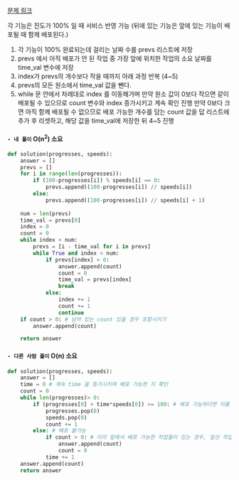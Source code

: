 [문제 링크](https://programmers.co.kr/learn/courses/30/lessons/42586)

각 기능은 진도가 100% 일 때 서비스 반영 가능 (뒤에 있는 기능은 앞에 있는 기능이 배포될 때 함께 배포된다.)

1. 각 기능이 100% 완료되는데 걸리는 날짜 수를 prevs 리스트에 저장
2. prevs 에서 아직 배포가 안 된 작업 중 가장 앞에 위치한 작업의 소요 날짜를 time_val 변수에 저장
3. index가 prevs의 개수보다 작을 때까지 아래 과정 반복 (4~5)
4. prevs의 모든 원소에서 time_val 값을 뺀다.
5. while 문 안에서 차례대로 index 를 이동해가며 만약 원소 값이 0보다 작으면 같이 배포될 수 있으므로 count 변수와 index 증가시키고 계속 확인 진행
만약 0보다 크면 아직 함께 배포될 수 없으므로 배포 가능한 개수를 담는 count 값을 답 리스트에 추가 후 리셋하고, 해당 값을 time_val에 저장한 뒤 4~5 진행

#### `- 내 풀이` O(n<sup>2</sup>) 소요


```python
def solution(progresses, speeds):
    answer = []
    prevs = []
    for i in range(len(progresses)):
        if (100-progresses[i]) % speeds[i] == 0:
            prevs.append((100-progresses[i]) // speeds[i])
        else:
            prevs.append((100-progresses[i]) // speeds[i] + 1)
    
    num = len(prevs) 
    time_val = prevs[0]
    index = 0
    count = 0
    while index < num:
        prevs = [i - time_val for i in prevs]
        while True and index < num:
            if prevs[index] > 0:
                answer.append(count)
                count = 0
                time_val = prevs[index]
                break
            else:
                index += 1
                count += 1
                continue
    if count > 0: # 남아 있는 count 있을 경우 포함시키기
        answer.append(count)

    return answer
```


#### `- 다른 사람 풀이` O(n) 소요
```python
def solution(progresses, speeds):
    answer = []
    time = 0 # 계속 time 을 증가시키며 배포 가능한 지 확인
    count = 0
    while len(progresses)> 0:
        if (progresses[0] + time*speeds[0]) >= 100: # 배포 가능하다면 이를 각 리스트에서 제거하고 count 값 증가시킴
            progresses.pop(0)
            speeds.pop(0)
            count += 1
        else: # 배포 불가능 
            if count > 0: # 이미 앞에서 배포 가능한 작업들이 있는 경우, 앞선 작업 먼저 배포 시키기
                answer.append(count)
                count = 0
            time += 1
    answer.append(count)
    return answer
```